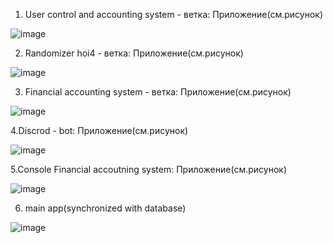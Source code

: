 
1. User control and accounting system - ветка: Приложение(см.рисунок)

![image](https://github.com/user-attachments/assets/2ccc33ad-8b1f-481f-aec1-1c42ed8a7fe5)



2. Randomizer hoi4 - ветка: Приложение(см.рисунок)

![image](https://github.com/user-attachments/assets/6ebc98d0-7718-44b5-985b-a64bb5de1bc7)



3. Financial accounting system - ветка: Приложение(см.рисунок)

![image](https://github.com/user-attachments/assets/e5d6ced9-397c-46d8-9119-db1b2af45402)


4.Discrod - bot: Приложение(см.рисунок)

![image](https://github.com/user-attachments/assets/874a9359-669a-49b9-a65f-f852e24d7fff)

5.Сonsole Financial accoutning system: Приложение(см.рисунок)

![image](https://github.com/user-attachments/assets/00eb92d6-751b-4739-ab65-397f9cc4b3c9)

6. main app(synchronized with database)

![image](https://github.com/user-attachments/assets/69fbe5ad-5b9d-4916-9242-c86fc575c813)
